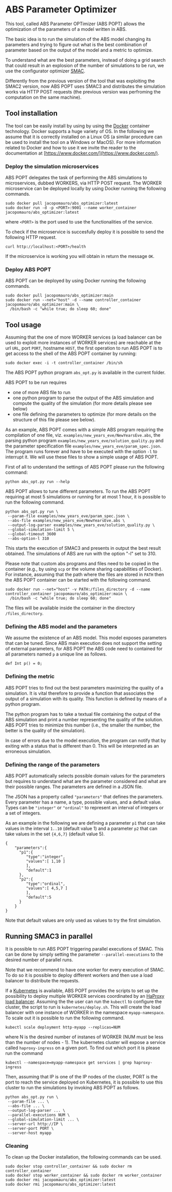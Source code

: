 # ABS Parameter Optimizer

This tool, called ABS Parameter OPTimizer (ABS POPT) allows the optimization of the parameters of a
model written in ABS.

The basic idea is to run the simulation of the ABS model changing its
parameters and trying to figure out what is the best combination of parameter
based on the output of the model and a metric to optimize.

To understand what are the best parameters, instead of doing a grid search that
could result in an explosion of the number of simulations to be run, we use the
configurator optimizer [SMAC](https://github.com/automl/SMAC3).

Differently from the previous version of the tool that was exploiting the SMAC2 version,
now ABS POPT uses SMAC3 and distributes the simulation works via HTTP POST requests (the
previous version was perfroming the computation on the same machine).

## Tool installation

The tool can be easily install by using by using the
[Docker](https://www.docker.com/) container technology.  Docker supports a
huge variety of OS. In the following we assume that it is correctly installed
on a Linux OS (a similar procedure can be used to install the tool on a
Windows or MacOS). For more information related to Docker and how to use it we invite the reader
to the documentation at [https://www.docker.com/](https://www.docker.com/).


### Deploy the simulation microservices

ABS POPT delegates the task of performing the ABS simulations to microservices, dubbed WORKERS, via
HTTP POST request. The WORKER microservice can be deployed locally by using Docker running the following
commands.

```
sudo docker pull jacopomauro/abs_optimizer:latest
sudo docker run -d -p <PORT>:9001 --name worker_container jacopomauro/abs_optimizer:latest
```

where `<PORT>` is the port used to use the functionalities of the service.

To check if the microservice is succesfully deploy it is possible to send the following 
HTTP request.

```
curl http://localhost:<PORT>/health
```

If the microservice is working you will obtain in return the message `OK`.

### Deploy ABS POPT

ABS POPT can be deployed by using Docker running the following commands.

```
sudo docker pull jacopomauro/abs_optimizer:main
sudo docker run --net="host" -d --name controller_container jacopomauro/abs_optimizer:main \
  /bin/bash -c "while true; do sleep 60; done"
```

## Tool usage

Assuming that the one of more WORKER services (a load balancer can be used to exploit more
instances of WORKER services) are reachable at the url `URL`, port `PORT`, hostname `HOST`,
the first operation to run ABS POPT is to get access to the shell of the ABS POPT container by
running:

```
sudo docker exec -i -t controller_container /bin/sh
```

The ABS POPT python program `abs_opt.py` is available in the current folder.

ABS POPT to be run requires
* one of more ABS file to run
* one python program to parse the
  output of the ABS simulation and compute the quality of the simulation (for more details please see below)
* one file defining the parameters to optimize (for more details on the structure of this file please see below).

As an example, ABS POPT comes with a simple ABS program requiring the compilation of one file, viz.
`examples/new_years_eve/NewYearsEve.abs`, the parsing python program
`examples/new_years_eve/solution_quality.py` and the parameter specification file
`examples/new_years_eve/param_spec.json`. The program runs forever and have to be executed with the
option `-l` to interrupt it.
We will use these files to show a simple usage of ABS POPT.

First of all to understand the settings of ABS POPT please run the following command:
```
python abs_opt.py run --help
```

ABS POPT allows to tune different parameters.
To run the ABS POPT requiring at most 5 simulations or running for at most 1 hour, it is possible to run
the following command.

```
python abs_opt.py run \
 --param-file examples/new_years_eve/param_spec.json \
 --abs-file examples/new_years_eve/NewYearsEve.abs \
 --output-log-parser examples/new_years_eve/solution_quality.py \
 --global-simulation-limit 5 \
 --global-timeout 3600
 --abs-option-l 310 
```

This starts the execution of SMAC3 and presents in output the best result obtained.
The simulations of ABS are run with the option "-l" set to 310.

Please note that custom abs programs and files need to be 
copied in the container (e.g., by using `scp` or the volume
sharing capabilities of Docker).
For instance, assuming that the path where the files are stored in `PATH` then 
the ABS POPT container can be started with the following command.

```
sudo docker run --net="host" -v PATH:/files_directory -d --name controller_container jacopomauro/abs_optimizer:main \
  /bin/bash -c "while true; do sleep 60; done"
```

The files will be available inside the container in the directory `/files_directory`.

### Defining the ABS model and the parameters

We assume the existence of an ABS model. This model exposes parameters
that can be tuned. Since ABS main execution does not support the setting
of external parameters, for ABS POPT the ABS code need to contained for all
parameters named `p` a unique line as follows.

```
def Int p() = 0;
```

### Defining the metric

ABS POPT tries to find out the best parameters maximizing the quality of
a simulation.  It is vital therefore to provide a function that associates
the output of a simulation with its quality.  This function is defined by
means of a python program.

The python program has to take a textual file containing the output of the 
ABS simulation and print a number representing the quality of the solution.
ABS POPT tries to minimize this number (i.e., the smaller the number, the
better is the quality of the simulation).

In case of errors due to the model execution, the program can notify that by
exiting with a status that is different than 0. This will be interpreted as
an erroneous simulation.

### Defining the range of the parameters

ABS POPT automatically selects possible domain values for the parameters but
requires to understand what are the parameter considered and what are their
possible ranges. The parameters are defined in a JSON file.

The JSON has a property called `"parameters"` that defines the parameters.
Every parameter has a name, a type, possible values, and a default value.
Types can be `"integer"` or `"ordinal"` to represent an interval of integers
or a set of integers.

As an example in the following we are defining a parameter `p1` that can take
values in the interval `1..10` (default value 1) and a parameter `p2` that can take values in the set
`{4,6,7}` (default value 5).

```
{  
	"parameters":{  
      "p1":{  
         "type":"integer",
         "values":[ 1,10 ]
         ],
         "default":1
      },
      "p2":{  
         "type":"ordinal",
         "values":[ 4,5,7 ]  
         ],
         "default":5
      }
    }
}
```

Note that default values are only used as values to try the first simulation.
 
## Running SMAC3 in parallel

It is possible to run ABS POPT triggering parallel executions of SMAC.
This can be done by simply setting the parameter `--parallel-executions`
to the desired number of parallel runs.

Note that we recommend to have one worker for every execution of SMAC.
To do so it is possible to deploy different workers and then use a load
balancer to distribute the requests.

If a [Kubernetes](https://kubernetes.io/) is available, ABS POPT provides the scripts to set up the
possibility to deploy multiple WORKER services coordinated by an 
[HaProxy load balancer](https://github.com/jcmoraisjr/haproxy-ingress).
Assuming the the user can run the `kubectl` to configure the cluster,
the script to run is `kubernetes/deploy.sh`.
This will create the load balancer with one instance of WORKER in the namespace
`myapp-namespace`. To scale out it is possible to run the following command.

```
kubectl scale deployment http-myapp --replicas=NUM
``` 
 
where N is the desired number of instanes of WORKER (NUM must be less than the number of nodes - 1).
The kubernetes cluster will expose a service called `haproxy-ingress` on a given port.
To find out which port it is please run the command

```
kubectl --namespace=myapp-namespace get services | grep haproxy-ingress
```

Then, assuming that IP is one of the IP nodes of the cluster, PORT is the port to reach
the service deployed on Kubernetes, it is possible to use this
cluster to run the simulations by invoking ABS POPT as follows.

```
python abs_opt.py run \
 --param-file ... \
 --abs-file ... \
 --output-log-parser ... \
 --parallel-executions NUM \
 --global-simulation-limit ... \
 --server-url http://IP \
 --server-port PORT \
 --server-host myapp
```

### Cleaning

To clean up the Docker installation, the following commands can be used.

```
sudo docker stop controller_container && sudo docker rm controller_container
sudo docker stop worker_container && sudo docker rm worker_container
sudo docker rmi jacopomauro/abs_optimizer:latest
sudo docker rmi jacopomauro/abs_optimizer:latest
```